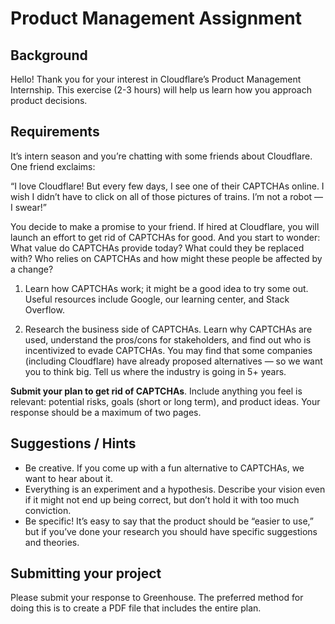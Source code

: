 # Product Management Assignment

## Background
Hello! Thank you for your interest in Cloudflare’s Product Management Internship. This exercise (2-3 hours) will help us learn how you approach product decisions.

## Requirements
It’s intern season and you’re chatting with some friends about Cloudflare. One friend exclaims:

“I love Cloudflare! But every few days, I see one of their CAPTCHAs online. I wish I didn’t have to click on all of those pictures of trains. I’m not a robot — I swear!”

You decide to make a promise to your friend. If hired at Cloudflare, you will launch an effort to get rid of CAPTCHAs for good. And you start to wonder: What value do CAPTCHAs provide today? What could they be replaced with? Who relies on CAPTCHAs and how might these people be affected by a change?

1. Learn how CAPTCHAs work; it might be a good idea to try some out. Useful resources include Google, our learning center, and Stack Overflow.

2. Research the business side of CAPTCHAs. Learn why CAPTCHAs are used, understand the pros/cons for stakeholders, and find out who is incentivized to evade CAPTCHAs. You may find that some companies (including Cloudflare) have already proposed alternatives — so we want you to think big. Tell us where the industry is going in 5+ years.

**Submit your plan to get rid of CAPTCHAs**. Include anything you feel is relevant: potential risks, goals (short or long term), and product ideas. Your response should be a maximum of two pages.

## Suggestions / Hints
* Be creative. If you come up with a fun alternative to CAPTCHAs, we want to hear about it.
* Everything is an experiment and a hypothesis. Describe your vision even if it might not end up being correct, but don’t hold it with too much conviction.
* Be specific! It’s easy to say that the product should be “easier to use,” but if you’ve done your research you should have specific suggestions and theories.

## Submitting your project
Please submit your response to Greenhouse. The preferred method for doing this is to create a PDF file that includes the entire plan.
